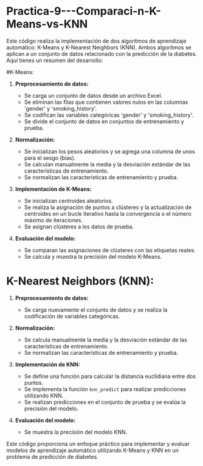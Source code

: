 # Practica-9---Comparaci-n-K-Means-vs-KNN

Este código realiza la implementación de dos algoritmos de aprendizaje automático: K-Means y K-Nearest Neighbors (KNN).
Ambos algoritmos se aplican a un conjunto de datos relacionado con la predicción de la diabetes. Aquí tienes un resumen del desarrollo:

#K-Means:
1. **Preprocesamiento de datos:**
   - Se carga un conjunto de datos desde un archivo Excel.
   - Se eliminan las filas que contienen valores nulos en las columnas 'gender' y 'smoking_history'.
   - Se codifican las variables categóricas 'gender' y 'smoking_history'.
   - Se divide el conjunto de datos en conjuntos de entrenamiento y prueba.

2. **Normalización:**
   - Se inicializan los pesos aleatorios y se agrega una columna de unos para el sesgo (bias).
   - Se calculan manualmente la media y la desviación estándar de las características de entrenamiento.
   - Se normalizan las características de entrenamiento y prueba.

3. **Implementación de K-Means:**
   - Se inicializan centroides aleatorios.
   - Se realiza la asignación de puntos a clústeres y la actualización de centroides en un bucle iterativo hasta la convergencia o el número
     máximo de iteraciones.
   - Se asignan clústeres a los datos de prueba.

4. **Evaluación del modelo:**
   - Se comparan las asignaciones de clústeres con las etiquetas reales.
   - Se calcula y muestra la precisión del modelo K-Means.

# K-Nearest Neighbors (KNN):
1. **Preprocesamiento de datos:**
   - Se carga nuevamente el conjunto de datos y se realiza la codificación de variables categóricas.

2. **Normalización:**
   - Se calcula manualmente la media y la desviación estándar de las características de entrenamiento.
   - Se normalizan las características de entrenamiento y prueba.

3. **Implementación de KNN:**
   - Se define una función para calcular la distancia euclidiana entre dos puntos.
   - Se implementa la función `knn_predict` para realizar predicciones utilizando KNN.
   - Se realizan predicciones en el conjunto de prueba y se evalúa la precisión del modelo.

4. **Evaluación del modelo:**
   - Se muestra la precisión del modelo KNN.

Este código proporciona un enfoque práctico para implementar y evaluar modelos de aprendizaje automático utilizando K-Means y KNN
en un problema de predicción de diabetes.
